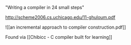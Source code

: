 "Writing a compiler in 24 small steps"

http://scheme2006.cs.uchicago.edu/11-ghuloum.pdf

![[an incremental approach to compiler construction.pdf]]

Found via [[Chibicc - C compiler built for learning]]